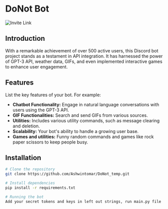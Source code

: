# DoNot Bot

![Invite Link](https://discord.com/api/oauth2/authorize?client_id=1060324929616228442&permissions=8&scope=bot)

## Introduction

With a remarkable achievement of over 500 active users, this Discord bot project stands as a testament in API integration. It has harnessed the power of GPT-3 API, weather data, GIFs, and even implemented interactive games to enhance user engagement.

## Features

List the key features of your bot. For example:

- **Chatbot Functionality:** Engage in natural language conversations with users using the GPT-3 API.
- **GIF Functionalities:** Search and send GIFs from various sources.
- **Utilities:** Includes various utility commands, such as message clearing and deletion.
- **Scalability:** Your bot's ability to handle a growing user base.
- **Games and utilities:** Funny random commands and games like rock paper scissors to keep people busy.



## Installation



```bash
# Clone the repository
git clone https://github.com/Ashwintomar/DoNot_temp.git

# Install dependencies
pip install -r requirements.txt

# Running the bot 
Add your secret tokens and keys in left out strings, run main.py file
